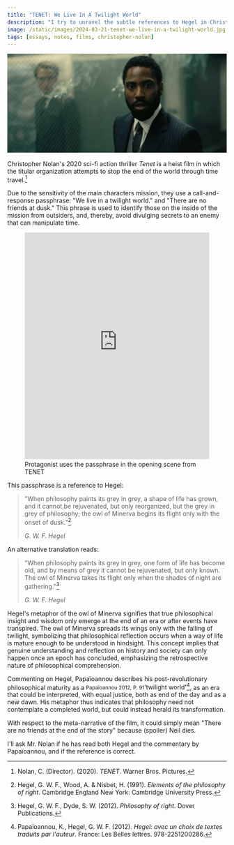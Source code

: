 ```yaml
---
title: "TENET: We Live In A Twilight World"
description: "I try to unravel the subtle references to Hegel in Christopher Nolan's 2020 film “Tenet”"
image: /static/images/2024-03-21-tenet-we-live-in-a-twilight-world.jpg
tags: [essays, notes, films, christopher-nolan]
---
```


![Screenshot from TENET, Neil in the background behind a broken window made of reinforced glass, Protagonist in the foreground looking surprised: He discovered the Hegel references in the film!](/static/images/2024-03-21-tenet-we-live-in-a-twilight-world.jpg)

Christopher Nolan's 2020 sci-fi action thriller *Tenet* is a heist film in which the titular organization attempts to stop the end of the world through time travel.[^nolan]

Due to the sensitivity of the main characters mission, they use a call-and-response passphrase:
"We live in a twilight world." and
"There are no friends at dusk."
This phrase is used to identify those on the inside of the mission from outsiders, and, thereby, avoid divulging secrets to an enemy that can manipulate time.

<figure>
  <iframe width="100%" height="520" src="https://www.youtube.com/embed/Gw9at77_j88?si=9C49Bu6StM4xLj4s&amp;start=75" title="YouTube video player" frameBorder="0" allowFullScreen></iframe>
  <figcaption>Protagonist uses the passphrase in the opening scene from TENET</figcaption>
</figure>

This passphrase is a reference to Hegel:

> "When philosophy paints its grey in grey, a shape of life has grown, and it cannot be rejuvenated, but only reorganized, but the grey in grey of philosophy; the owl of Minerva begins its flight only with the onset of dusk.”[^hegel1]
>
> <figcaption><cite>G. W. F. Hegel</cite></figcaption>

An alternative translation reads:

> "When philosophy paints its grey in grey, one form of life has become old, and by means of grey it cannot be rejuvenated, but only known. The owl of Minerva takes its flight only when the shades of night are gathering."[^hegel2]
>
> <figcaption><cite>G. W. F. Hegel</cite></figcaption>

Hegel's metaphor of the owl of Minerva signifies that true philosophical insight and wisdom only emerge at the end of an era or after events have transpired.
The owl of Minerva spreads its wings only with the falling of twilight, symbolizing that philosophical reflection occurs when a way of life is mature enough to be understood in hindsight.
This concept implies that genuine understanding and reflection on history and society can only happen once an epoch has concluded, emphasizing the retrospective nature of philosophical comprehension.

Commenting on Hegel, Papaïoannou describes his post-revolutionary philosophical maturity as a
<span className="note"><small>Papaïoannou 2012, P. 91</small>'twilight world'</span>[^papa],
as an era that could be interpreted, with equal justice, both as end of the day and as a new dawn.
His metaphor thus indicates that philosophy need not contemplate a completed world, but could instead herald its transformation.

With respect to the meta-narrative of the film, it could simply mean "There are no friends at the end of the story" because
(spoiler) <span className="spoiler">Neil dies</span>.

I'll ask Mr. Nolan if he has read both Hegel and the commentary by Papaïoannou, and if the reference is correct.

[^hegel1]: Hegel, G. W. F., Wood, A. & Nisbet, H. (1991). *Elements of the philosophy of right*. Cambridge England New York: Cambridge University Press.
[^hegel2]: Hegel, G. W. F., Dyde, S. W. (2012). _Philosophy of right_. Dover Publications.
[^nolan]: Nolan, C. (Director). (2020). _TENET_. Warner Bros. Pictures.
[^papa]: Papaïoannou, K., Hegel, G. W. F. (2012). *Hegel: avec un choix de textes traduits par l'auteur*. France: Les Belles lettres. 978-2251200286.
